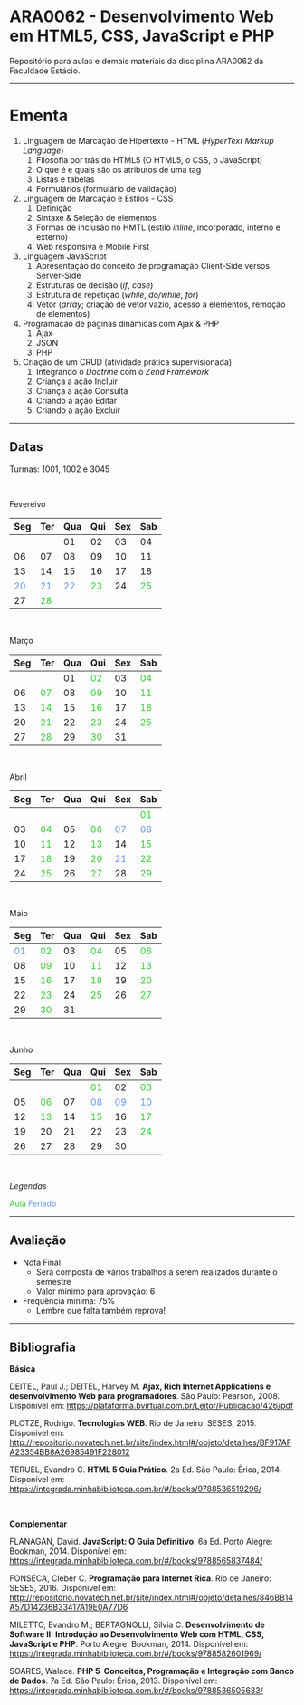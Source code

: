 # **ARA0062 - Desenvolvimento Web em HTML5, CSS, JavaScript e PHP**

Repositório para aulas e demais materiais da disciplina ARA0062 da Faculdade Estácio.

-----

# **Ementa**

1. Linguagem de Marcação de Hipertexto - HTML (*HyperText Markup Language*)
   1. Filosofia por trás do HTML5 (O HTML5, o CSS, o JavaScript)
   2. O que é e quais são os atributos de uma tag
   3. Listas e tabelas
   4. Formulários (formulário de validação)
2. Linguagem de Marcação e Estilos - CSS
   1. Definição
   2. Sintaxe & Seleção de elementos
   3. Formas de inclusão no HMTL (estilo *inline*, incorporado, interno e externo)
   4. Web responsiva e Mobile First
3. Linguagem JavaScript
   1. Apresentação do conceito de programação Client-Side versos Server-Side
   2. Estruturas de decisão (*if*, *case*)
   3. Estrutura de repetição (*while*, *do/while*, *for*)
   4. Vetor (*array*; criação de vetor vazio, acesso a elementos, remoção de elementos)
4. Programação de páginas dinâmicas com Ajax & PHP
   1. Ajax
   2. JSON
   3. PHP
5. Criação de um CRUD (atividade prática supervisionada)
   1. Integrando o *Doctrine* com o *Zend Framework*
   2. Criança a ação Incluir
   3. Criança a ação Consulta
   4. Criando a ação Editar
   5. Criando a ação Excluir 

-----

## **Datas**

Turmas: 1001, 1002 e 3045

<br />

Fevereivo

| Seg | Ter | Qua | Qui | Sex | Sab |
|---|---|---|---|---|---|
| | | 01 | 02 | 03 | 04 |
| 06 | 07 | 08 | 09 | 10 | 11 |
| 13 | 14 | 15 | 16 | 17 | 18 |
| <span style="color:cornflowerblue">20</span> | <span style="color:cornflowerblue">21</span> | <span style="color:cornflowerblue">22</span> | <span style="color:limegreen">23</span> | 24 | <span style="color:limegreen">25</span> |
| 27 | <span style="color:limegreen">28</span> | | | |

<br />

Março

| Seg | Ter | Qua | Qui | Sex | Sab |
|---|---|---|---|---|---|
| | | 01 | <span style="color:limegreen">02</span> | 03 | <span style="color:limegreen">04</span> |
| 06 | <span style="color:limegreen">07</span> | 08 | <span style="color:limegreen">09</span> | 10 | <span style="color:limegreen">11</span> |
| 13 | <span style="color:limegreen">14</span> | 15 | <span style="color:limegreen">16</span> | 17 | <span style="color:limegreen">18</span> |
| 20 | <span style="color:limegreen">21</span> | 22 | <span style="color:limegreen">23</span> | 24 | <span style="color:limegreen">25</span> |
| 27 | <span style="color:limegreen">28</span> | 29 | <span style="color:limegreen">30</span> | 31 | |

<br />

Abril

| Seg | Ter | Qua | Qui | Sex | Sab |
|---|---|---|---|---|---|
| | | | | | <span style="color:limegreen">01</span> |
| 03 | <span style="color:limegreen">04</span> | 05 | <span style="color:limegreen">06</span> | <span style="color:cornflowerblue">07</span> | <span style="color:cornflowerblue">08</span> |
| 10 | <span style="color:limegreen">11</span> | 12 | <span style="color:limegreen">13</span> | 14 | <span style="color:limegreen">15</span> |
| 17 | <span style="color:limegreen">18</span> | 19 | <span style="color:limegreen">20</span> | <span style="color:cornflowerblue">21</span> | <span style="color:limegreen">22</span> |
| 24 | <span style="color:limegreen">25</span> | 26 | <span style="color:limegreen">27</span> | 28 | <span style="color:limegreen">29</span> |

<br />

Maio

| Seg | Ter | Qua | Qui | Sex | Sab |
|---|---|---|---|---|---|
| <span style="color:cornflowerblue">01</span> | <span style="color:limegreen">02</span> | 03 | <span style="color:limegreen">04</span> | 05 | <span style="color:limegreen">06</span> |
| 08 | <span style="color:limegreen">09</span> | 10 | <span style="color:limegreen">11</span> | 12 | <span style="color:limegreen">13</span> |
| 15 | <span style="color:limegreen">16</span> | 17 | <span style="color:limegreen">18</span> | 19 | <span style="color:limegreen">20</span> |
| 22 | <span style="color:limegreen">23</span> | 24 | <span style="color:limegreen">25</span> | 26 | <span style="color:limegreen">27</span> |
| 29 | <span style="color:limegreen">30</span> | 31 |    |    |

<br />

Junho

| Seg | Ter | Qua | Qui | Sex | Sab
|---|---|---|---|---|---|
| | | | <span style="color:limegreen">01</span> | 02 | <span style="color:limegreen">03</span> |
| 05 | <span style="color:limegreen">06</span> | 07 | <span style="color:cornflowerblue">08</span> | <span style="color:cornflowerblue">09</span> | <span style="color:cornflowerblue">10</span> |
| 12 | <span style="color:limegreen">13</span> | 14 | <span style="color:limegreen">15</span> | 16 | <span style="color:limegreen">17</span> |
| 19 | 20 | 21 | 22 | 23 | <span style="color:limegreen">24</span> |
| 26 | 27 | 28 | 29 | 30 | |

<br />

*Legendas*

<span style="color:limegreen">Aula</span> <span style="color:cornflowerblue">Feriado</span>

-----

## **Avaliação**

* Nota Final
  * Será composta de vários trabalhos a serem realizados durante o semestre
  * Valor mínimo para aprovação: 6
* Frequência mínima: 75%
  * Lembre que falta também reprova!

-----

## **Bibliografia**

**Básica**

DEITEL, Paul J.; DEITEL, Harvey M. **Ajax, Rich Internet Applications e desenvolvimento Web para programadores**. São Paulo: Pearson, 2008.
Disponível em: https://plataforma.bvirtual.com.br/Leitor/Publicacao/426/pdf

PLOTZE, Rodrigo. **Tecnologias WEB**. Rio de Janeiro: SESES, 2015.
Disponível em: http://repositorio.novatech.net.br/site/index.html#/objeto/detalhes/BF917AFA­2335­4BB8­A269­85491F228012

TERUEL, Evandro C. **HTML 5 Guia Prático**. 2a Ed. São Paulo: Érica, 2014.
Disponível em: https://integrada.minhabiblioteca.com.br/#/books/9788536519296/

<br />

**Complementar**

FLANAGAN, David. **JavaScript: O Guia Definitivo**. 6a Ed. Porto Alegre: Bookman, 2014.
Disponível em: https://integrada.minhabiblioteca.com.br/#/books/9788565837484/

FONSECA, Cleber C. **Programação para Internet Rica**. Rio de Janeiro: SESES, 2016.
Disponível em: http://repositorio.novatech.net.br/site/index.html#/objeto/detalhes/846BB14A­57D1­4236­B334­17A19E0A77D6

MILETTO, Evandro M.; BERTAGNOLLI, Silvia C. **Desenvolvimento de Software II: Introdução ao Desenvolvimento Web com HTML, CSS, JavaScript e PHP**. Porto Alegre: Bookman, 2014.
Disponível em: https://integrada.minhabiblioteca.com.br/#/books/9788582601969/

SOARES, Walace. **PHP 5 ­ Conceitos, Programação e Integração com Banco de Dados**. 7a Ed. São Paulo: Érica, 2013.
Disponível em: https://integrada.minhabiblioteca.com.br/#/books/9788536505633/